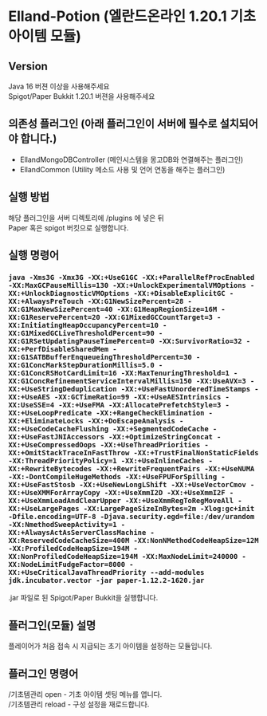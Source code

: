 # Elland-Potion (엘란드온라인 1.20.1 기초아이템 모듈)
## Version

Java 16 버젼 이상을 사용해주세요  
Spigot/Paper Bukkit 1.20.1 버젼을 사용해주세요

## 의존성 플러그인 (아래 플러그인이 서버에 필수로 설치되어야 합니다.)

- EllandMongoDBController (메인시스템을 몽고DB와 연결해주는 플러그인)
- EllandCommon (Utility 메소드 사용 및 언어 연동을 해주는 플러그인)

## 실행 방법

해당 플러그인을 서버 디렉토리에 /plugins 에 넣은 뒤  
Paper 혹은 spigot 버킷으로 실행합니다.  

## 실행 명령어
### `java -Xms3G -Xmx3G -XX:+UseG1GC -XX:+ParallelRefProcEnabled -XX:MaxGCPauseMillis=130 -XX:+UnlockExperimentalVMOptions -XX:+UnlockDiagnosticVMOptions -XX:+DisableExplicitGC -XX:+AlwaysPreTouch -XX:G1NewSizePercent=28 -XX:G1MaxNewSizePercent=40 -XX:G1HeapRegionSize=16M -XX:G1ReservePercent=20 -XX:G1MixedGCCountTarget=3 -XX:InitiatingHeapOccupancyPercent=10 -XX:G1MixedGCLiveThresholdPercent=90 -XX:G1RSetUpdatingPauseTimePercent=0 -XX:SurvivorRatio=32 -XX:+PerfDisableSharedMem -XX:G1SATBBufferEnqueueingThresholdPercent=30 -XX:G1ConcMarkStepDurationMillis=5.0 -XX:G1ConcRSHotCardLimit=16 -XX:MaxTenuringThreshold=1 -XX:G1ConcRefinementServiceIntervalMillis=150 -XX:UseAVX=3 -XX:+UseStringDeduplication -XX:+UseFastUnorderedTimeStamps -XX:+UseAES -XX:GCTimeRatio=99 -XX:+UseAESIntrinsics -XX:UseSSE=4 -XX:+UseFMA -XX:AllocatePrefetchStyle=3 -XX:+UseLoopPredicate -XX:+RangeCheckElimination -XX:+EliminateLocks -XX:+DoEscapeAnalysis -XX:+UseCodeCacheFlushing -XX:+SegmentedCodeCache -XX:+UseFastJNIAccessors -XX:+OptimizeStringConcat -XX:+UseCompressedOops -XX:+UseThreadPriorities -XX:+OmitStackTraceInFastThrow -XX:+TrustFinalNonStaticFields -XX:ThreadPriorityPolicy=1 -XX:+UseInlineCaches -XX:+RewriteBytecodes -XX:+RewriteFrequentPairs -XX:+UseNUMA -XX:-DontCompileHugeMethods -XX:+UseFPUForSpilling -XX:+UseFastStosb -XX:+UseNewLongLShift -XX:+UseVectorCmov -XX:+UseXMMForArrayCopy -XX:+UseXmmI2D -XX:+UseXmmI2F -XX:+UseXmmLoadAndClearUpper -XX:+UseXmmRegToRegMoveAll -XX:+UseLargePages -XX:LargePageSizeInBytes=2m -Xlog:gc+init -Dfile.encoding=UTF-8 -Djava.security.egd=file:/dev/urandom -XX:NmethodSweepActivity=1 -XX:+AlwaysActAsServerClassMachine -XX:ReservedCodeCacheSize=400M -XX:NonNMethodCodeHeapSize=12M -XX:ProfiledCodeHeapSize=194M -XX:NonProfiledCodeHeapSize=194M -XX:MaxNodeLimit=240000 -XX:NodeLimitFudgeFactor=8000 -XX:+UseCriticalJavaThreadPriority --add-modules jdk.incubator.vector -jar paper-1.12.2-1620.jar`
.jar 파일로 된 Spigot/Paper Bukkit을 실행합니다.   

## 플러그인(모듈) 설명
플레이어가 처음 접속 시 지급되는 초기 아이템을 설정하는 모듈입니다.

## 플러그인 명령어

/기초템관리 open - 기초 아이템 셋팅 메뉴를 엽니다.  
/기초템관리 reload - 구성 설정을 재로드합니다.  
